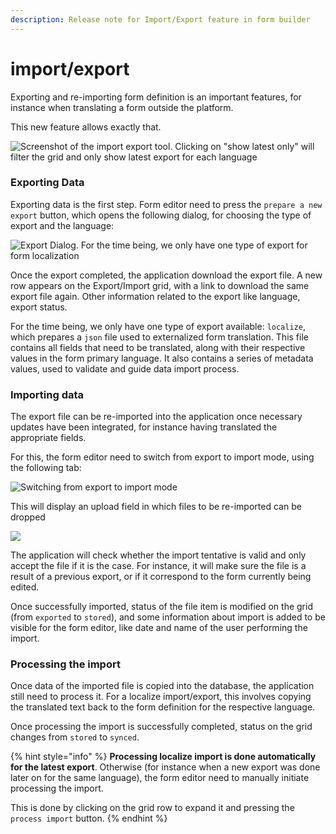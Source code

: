 ```yaml
---
description: Release note for Import/Export feature in form builder
---
```


# import/export

Exporting and re-importing form definition is an important features, for instance when translating a form outside the platform.

This new feature allows exactly that.

![Screenshot of the import export tool. Clicking on "show latest only" will filter the grid and only show latest export for each language](../../.gitbook/assets/Selection\_179.png)

### Exporting Data

Exporting data is the first step. Form editor need to press the `prepare a new export` button, which opens the following dialog, for choosing the type of export and the language:

![Export Dialog. For the time being, we only have one type of export for form localization](../../.gitbook/assets/Selection\_180.png)

Once the export completed, the application download the export file. A new row appears on the Export/Import grid, with a link to download the same export file again. Other information related to the export like language, export status.

For the time being, we only have one type of export available: `localize`, which prepares a `json` file used to externalized form translation. This file contains all fields that need to be translated, along with their respective values in the form primary language. It also contains a series of metadata values, used to validate and guide data import process.

### Importing data

The export file can be re-imported into the application once necessary updates have been integrated, for instance having translated the appropriate fields.

For this, the form editor need to switch from export to import mode, using the following tab:

![Switching from export to import mode](../../.gitbook/assets/Selection\_182.png)

This will display an upload field in which files to be re-imported can be dropped

![](../../.gitbook/assets/Selection\_183.png)

The application will check whether the import tentative is valid and only accept the file if it is the case. For instance, it will make sure the file is a result of a previous export, or if it correspond to the form currently being edited.

Once successfully imported, status of the file item is modified on the grid (from `exported` to `stored`), and some information about import is added to be visible for the form editor, like date and name of the user performing the import.

### Processing the import

Once data of the imported file is copied into the database, the application still need to process it. For a localize import/export, this involves copying the translated text back to the form definition for the respective language.

Once processing the import is successfully completed, status on the grid changes from `stored` to `synced`.

{% hint style="info" %}
**Processing localize import is done automatically for the latest export**. Otherwise (for instance when a new export was done later on for the same language), the form editor need to manually initiate processing the import.

This is done by clicking on the grid row to expand it and pressing the `process import` button.
{% endhint %}

###
